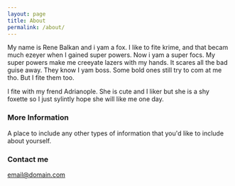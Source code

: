 ```yaml
---
layout: page
title: About
permalink: /about/
---
```


My name is Rene Balkan and i yam a fox. I like to fite krime, and that becam much ezeyer when I gained super powers. Now i yam a super focs. My super powers make me creeyate lazers with my hands. It scares all the bad guise away. They know I yam boss. Some bold ones still try to com at me tho. But I fite them too.

I fite with my frend Adrianople. She is cute and I liker but she is a shy foxette so I just sylintly hope she will like me one day.

### More Information

A place to include any other types of information that you'd like to include about yourself.

### Contact me

[email@domain.com](mailto:email@domain.com)
